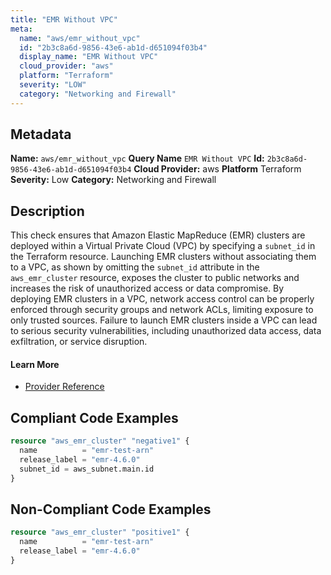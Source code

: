 ```yaml
---
title: "EMR Without VPC"
meta:
  name: "aws/emr_without_vpc"
  id: "2b3c8a6d-9856-43e6-ab1d-d651094f03b4"
  display_name: "EMR Without VPC"
  cloud_provider: "aws"
  platform: "Terraform"
  severity: "LOW"
  category: "Networking and Firewall"
---
```

## Metadata
**Name:** `aws/emr_without_vpc`
**Query Name** `EMR Without VPC`
**Id:** `2b3c8a6d-9856-43e6-ab1d-d651094f03b4`
**Cloud Provider:** aws
**Platform** Terraform
**Severity:** Low
**Category:** Networking and Firewall
## Description
This check ensures that Amazon Elastic MapReduce (EMR) clusters are deployed within a Virtual Private Cloud (VPC) by specifying a `subnet_id` in the Terraform resource. Launching EMR clusters without associating them to a VPC, as shown by omitting the `subnet_id` attribute in the `aws_emr_cluster` resource, exposes the cluster to public networks and increases the risk of unauthorized access or data compromise. By deploying EMR clusters in a VPC, network access control can be properly enforced through security groups and network ACLs, limiting exposure to only trusted sources. Failure to launch EMR clusters inside a VPC can lead to serious security vulnerabilities, including unauthorized data access, data exfiltration, or service disruption.

#### Learn More

 - [Provider Reference](https://registry.terraform.io/providers/hashicorp/aws/latest/docs/resources/emr_cluster#subnet_id)


## Compliant Code Examples
```terraform
resource "aws_emr_cluster" "negative1" {
  name          = "emr-test-arn"
  release_label = "emr-4.6.0"
  subnet_id = aws_subnet.main.id
}

```
## Non-Compliant Code Examples
```terraform
resource "aws_emr_cluster" "positive1" {
  name          = "emr-test-arn"
  release_label = "emr-4.6.0"
}

```